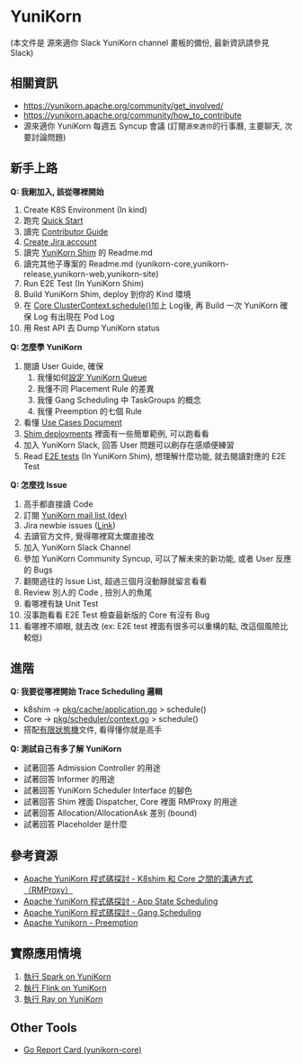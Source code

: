 # YuniKorn 
(本文件是 源來適你 Slack YuniKorn channel 畫板的備份, 最新資訊請參見 Slack)

## 相關資訊
* https://yunikorn.apache.org/community/get_involved/
* https://yunikorn.apache.org/community/how_to_contribute
* 源來適你 YuniKorn 每週五 Syncup 會議 (訂閱`源來適你`的行事曆, 主要聊天, 次要討論問題)

## 新手上路

**Q: 我剛加入, 該從哪裡開始**
1. Create K8S Environment (In kind) 
2. 跑完 [Quick Start](https://yunikorn.apache.org/docs/next/)
3. 讀完 [Contributor Guide](https://yunikorn.apache.org/community/how_to_contribute)
4. [Create Jira account](https://yunikorn.apache.org/community/how_to_contribute#jira-signup)
5. 讀完 [YuniKorn Shim](https://github.com/apache/yunikorn-k8shim) 的 Readme.md
6. 讀完其他子專案的 Readme.md (yunikorn-core,yunikorn-release,yunikorn-web,yunikorn-site)
7. Run E2E Test (In YuniKorn Shim)
8. Build YuniKorn Shim, deploy 到你的 Kind 環境
9. 在 [Core ClusterContext.schedule()](https://github.com/apache/yunikorn-core/blob/87b1d7cf4d083fca75ea389ca025327b18bffd9a/pkg/scheduler/context.go#L119)加上 Log後, 再 Build 一次 YuniKorn 確保 Log 有出現在 Pod Log
10. 用 Rest API 去 Dump YuniKorn status

**Q: 怎麼學 YuniKorn**
1. 閱讀 User Guide, 確保 
    1. 我懂如何[設定 YuniKorn Queue](https://yunikorn.apache.org/docs/next/user_guide/queue_config)
    2. 我懂不同 Placement Rule 的差異
    3. 我懂 Gang Scheduling 中 TaskGroups 的概念
    4. 我懂 Preemption 的七個 Rule
2. 看懂 [Use Cases Document](https://yunikorn.apache.org/docs/next/user_guide/use_cases)
3. [Shim deployments](https://github.com/apache/yunikorn-k8shim/tree/master/deployments) 裡面有一些簡單範例, 可以跑看看
4. 加入 YuniKorn Slack, 回答 User 問題可以刷存在感順便練習
5. Read [E2E tests](https://github.com/apache/yunikorn-k8shim/tree/master/test/e2e) (In YuniKorn Shim), 想理解什麼功能, 就去閱讀對應的 E2E Test 

**Q: 怎麼找 Issue**

1. 高手都直接讀 Code
2. 訂閱 [YuniKorn mail list (dev)](https://issues.apache.org/jira/issues/?jql=project%20%3D%20YUNIKORN%20AND%20labels%20%3D%20newbie%20AND%20resolution%20%3D%20Unresolved%20ORDER%20BY%20created%20DESC%2C%20priority%20DESC%2C%20updated%20DESC)
3. Jira newbie issues ([Link](https://issues.apache.org/jira/issues/?jql=project%20%3D%20YUNIKORN%20AND%20labels%20%3D%20newbie%20AND%20resolution%20%3D%20Unresolved%20ORDER%20BY%20priority%20DESC%2C%20updated%20DESC))
4. 去讀官方文件, 覺得哪裡寫太爛直接改
5. 加入 YuniKorn Slack Channel
6. 參加 YuniKorn Community Syncup, 可以了解未來的新功能, 或者 User 反應的 Bugs
7. 翻閱過往的 Issue List, 超過三個月沒動靜就留言看看
8. Review 別人的 Code , 撿別人的魚尾
9. 看哪裡有缺 Unit Test
10. 沒事跑看看 E2E Test 檢查最新版的 Core 有沒有 Bug
11. 看哪裡不順眼, 就去改 (ex: E2E test 裡面有很多可以重構的點, 改這個風險比較低)

## 進階

**Q: 我要從哪裡開始 Trace Scheduling 邏輯**
- k8shim ->  [pkg/cache/application.go](https://github.com/apache/yunikorn-k8shim/blob/22228dfade3b27909adf62a43fca97f61b2876fe/pkg/cache/application.go#L350) > schedule() 
- Core -> [pkg/scheduler/context.go](https://github.com/apache/yunikorn-core/blob/87b1d7cf4d083fca75ea389ca025327b18bffd9a/pkg/scheduler/context.go#L119) > schedule()
- 搭配[有限狀態機](https://yunikorn.apache.org/docs/next/developer_guide/scheduler_object_states)文件, 看得懂你就是高手

**Q: 測試自己有多了解 YuniKorn**
- 試著回答 Admission Controller 的用途
- 試著回答 Informer 的用途
- 試著回答 YuniKorn Scheduler Interface 的腳色
- 試著回答 Shim 裡面 Dispatcher, Core 裡面 RMProxy 的用途
- 試著回答 Allocation/AllocationAsk 差別 (bound)
- 試著回答 Placeholder 是什麼

## 參考資源

- [Apache YuniKorn 程式碼探討 - K8shim 和 Core 之間的溝通方式（RMProxy）](https://hackmd.io/@vegetableBird/r1wtFbwh0)
- [Apache YuniKorn 程式碼探討 - App State Scheduling](https://hackmd.io/@vegetableBird/Bk9EoCLsA)
- [Apache YuniKorn 程式碼探討 - Gang Scheduling](https://hackmd.io/@vegetableBird/S1tVS52oC)
- [Apache Yunikorn - Preemption](https://light.ryankert.cc/p/apache-yunikorn-%E7%9A%84-preemption-%E6%A9%9F%E5%88%B6/)

## 實際應用情境

1. [執行 Spark on YuniKorn](https://yunikorn.apache.org/docs/next/user_guide/workloads/run_spark)
2. [執行 Flink on YuniKorn](https://yunikorn.apache.org/docs/next/user_guide/workloads/run_flink)
3. [執行 Ray on YuniKorn](https://yunikorn.apache.org/docs/next/user_guide/workloads/run_ray_job)

## Other Tools
- [Go Report Card (yunikorn-core)](https://goreportcard.com/report/github.com/apache/yunikorn-core#misspell)


